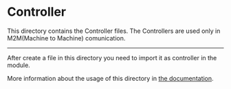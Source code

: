 # Controller

This directory contains the Controller files.
The Controllers are used only in M2M(Machine to Machine) comunication.

---

After create a file in this directory you need to import it as controller in the module.

More information about the usage of this directory in [the documentation](https://docs.nestjs.com/controllers).
